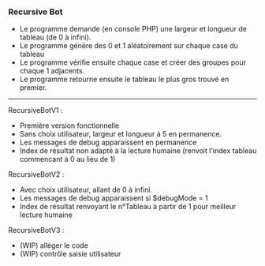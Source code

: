 ### Recursive Bot

- Le programme demande (en console PHP) une largeur et longueur de tableau (de 0 à infini).
- Le programme génère des 0 et 1 aléatoirement sur chaque case du tableau
- Le programme vérifie ensuite chaque case et créer des groupes pour chaque 1 adjacents.
- Le programme retourne ensuite le tableau le plus gros trouvé en premier.


<hr>
 RecursiveBotV1 : 

+ Première version fonctionnelle 
+ Sans choix utilisateur, largeur et longueur à 5 en permanence.
+ Les messages de debug apparaissent en permanence
+ Index de résultat non adapté à la lecture humaine (renvoit l'index tableau commencant à 0 au lieu de 1)

RecursiveBotV2 :

+ Avec choix utilisateur, allant de 0 à infini.
+ Les messages de debug apparaissent si $debugMode = 1
+ Index de résultat renvoyant le n°Tableau à partir de 1 pour meilleur lecture humaine

RecursiveBotV3 :

+ (WIP) alléger le code
+ (WIP) contrôle saisie utilisateur


